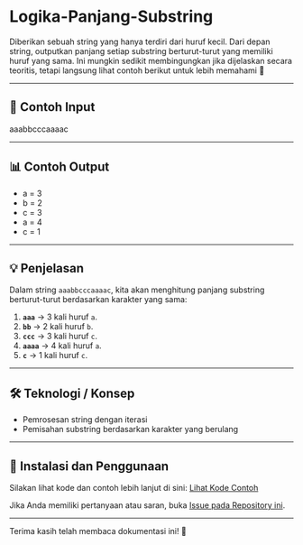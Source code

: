 # Logika-Panjang-Substring

Diberikan sebuah string yang hanya terdiri dari huruf kecil. Dari depan string, outputkan panjang setiap substring berturut-turut yang memiliki huruf yang sama. Ini mungkin sedikit membingungkan jika dijelaskan secara teoritis, tetapi langsung lihat contoh berikut untuk lebih memahami 🙂

---

## 📌 Contoh Input

aaabbcccaaaac

---

## 📊 Contoh Output

* a = 3
* b = 2
* c = 3
* a = 4
* c = 1

---

## 💡 Penjelasan

Dalam string `aaabbcccaaaac`, kita akan menghitung panjang substring berturut-turut berdasarkan karakter yang sama:

1. **`aaa`** → 3 kali huruf `a`.  
2. **`bb`** → 2 kali huruf `b`.  
3. **`ccc`** → 3 kali huruf `c`.  
4. **`aaaa`** → 4 kali huruf `a`.  
5. **`c`** → 1 kali huruf `c`.  

---

## 🛠️ Teknologi / Konsep

- Pemrosesan string dengan iterasi  
- Pemisahan substring berdasarkan karakter yang berulang  

---

## 🚀 Instalasi dan Penggunaan

Silakan lihat kode dan contoh lebih lanjut di sini: [Lihat Kode Contoh](https://github.com/username/repository-name/blob/main/src/code.dart)

Jika Anda memiliki pertanyaan atau saran, buka [Issue pada Repository ini](https://github.com/username/repository-name/issues).

---

Terima kasih telah membaca dokumentasi ini! 🎉



